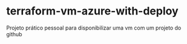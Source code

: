 # terraform-vm-azure-with-deploy
Projeto prático pessoal para disponibilizar uma vm com um projeto do github
